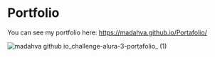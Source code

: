 # Portfolio

You can see my portfolio here: https://madahva.github.io/Portafolio/

![madahva github io_challenge-alura-3-portafolio_ (1)](https://user-images.githubusercontent.com/89199369/167233206-71b36f43-b89c-4b77-9f9d-671982a1312e.png)
